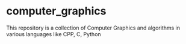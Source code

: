 # computer_graphics
This repository is a collection of Computer Graphics and algorithms in various languages like CPP, C, Python
